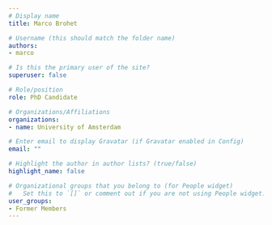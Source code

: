 ```yaml
---
# Display name
title: Marco Brohet

# Username (this should match the folder name)
authors:
- marco

# Is this the primary user of the site?
superuser: false

# Role/position
role: PhD Candidate

# Organizations/Affiliations
organizations:
- name: University of Amsterdam

# Enter email to display Gravatar (if Gravatar enabled in Config)
email: ""

# Highlight the author in author lists? (true/false)
highlight_name: false

# Organizational groups that you belong to (for People widget)
#   Set this to `[]` or comment out if you are not using People widget.
user_groups:
- Former Members
---
```

